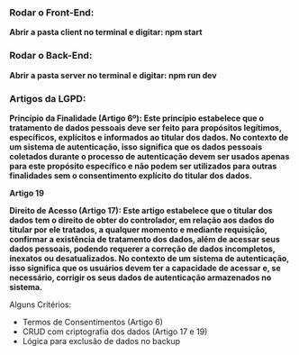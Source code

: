 <h3> Rodar o Front-End: </h3>
<p><b> Abrir a pasta client no terminal e digitar: npm start </b></p>

<h3> Rodar o Back-End: </h3>
<p><b> Abrir a pasta server no terminal e digitar: npm run dev </b></p>

<h3>Artigos da LGPD:</h3>
<p><b>Princípio da Finalidade (Artigo 6º): Este princípio estabelece que o tratamento de dados pessoais deve ser feito para propósitos legítimos, específicos, explícitos e informados ao titular dos dados. No contexto de um sistema de autenticação, isso significa que os dados pessoais coletados durante o processo de autenticação devem ser usados apenas para este propósito específico e não podem ser utilizados para outras finalidades sem o consentimento explícito do titular dos dados.

Artigo 19

Direito de Acesso (Artigo 17): Este artigo estabelece que o titular dos dados tem o direito de obter do controlador, em relação aos dados do titular por ele tratados, a qualquer momento e mediante requisição, confirmar a existência de tratamento dos dados, além de acessar seus dados pessoais, podendo requerer a correção de dados incompletos, inexatos ou desatualizados. No contexto de um sistema de autenticação, isso significa que os usuários devem ter a capacidade de acessar e, se necessário, corrigir os seus dados de autenticação armazenados no sistema.</b></p>

Alguns Critérios:

- Termos de Consentimentos (Artigo 6)
- CRUD com criptografia dos dados (Artigo 17 e 19)
- Lógica para exclusão de dados no backup
